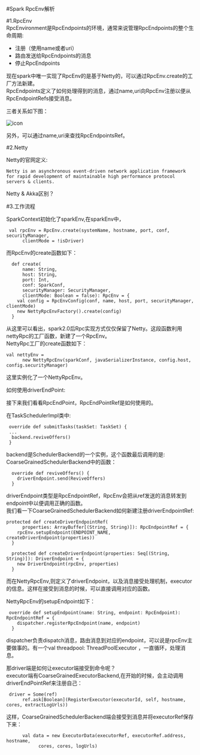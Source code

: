 #Spark RpcEnv解析

#1.RpcEnv  
RpcEnvironment是RpcEndpoints的环境，通常来说管理RpcEndpoints的整个生命周期:  

* 注册（使用name或者uri）
* 路由发送给RpcEndpoints的消息
* 停止RpcEndpoints  

现在spark中唯一实现了RpcEnv的是基于Netty的，可以通过RpcEnv.create的工厂方法新建。  
RpcEndpoints定义了如何处理得到的消息，通过name,uri向RpcEnv注册以便从RpcEndpointRefs接受消息。  

三者关系如下图：  


![icon](https://jaceklaskowski.gitbooks.io/mastering-apache-spark/content/diagrams/rpcenv-endpoints.png)

另外，可以通过name,uri来查找RpcEndpointsRef。


#2.Netty  

Netty的官网定义:  
```
Netty is an asynchronous event-driven network application framework 
for rapid development of maintainable high performance protocol servers & clients.
```

Netty & Akka区别？  

#3.工作流程

SparkContext初始化了sparkEnv,在sparkEnv中，

```
 val rpcEnv = RpcEnv.create(systemName, hostname, port, conf, securityManager,
      clientMode = !isDriver)
```

而RpcEnv的create函数如下： 
 
```
  def create(
      name: String,
      host: String,
      port: Int,
      conf: SparkConf,
      securityManager: SecurityManager,
      clientMode: Boolean = false): RpcEnv = {
    val config = RpcEnvConfig(conf, name, host, port, securityManager, clientMode)
    new NettyRpcEnvFactory().create(config)
  }
```

从这里可以看出，spark2.0后Rpc实现方式仅仅保留了Netty。这段函数利用nettyRpc的工厂函数，新建了一个RpcEnv。  
NettyRpc工厂的create函数如下：  

```
val nettyEnv =
      new NettyRpcEnv(sparkConf, javaSerializerInstance, config.host, config.securityManager)
```
这里实例化了一个NettyRpcEnv。  

如何使用driverEndPoint:  

接下来我们看看RpcEndPoint，RpcEndPointRef是如何使用的。  

在TaskSchedulerImpl类中: 
 
```
 override def submitTasks(taskSet: TaskSet) {
 ...
  backend.reviveOffers()
 }
```
backend是SchedulerBackend的一个实例，这个函数最后调用的是:
CoarseGrainedSchedulerBackend中的函数：

```
  override def reviveOffers() {
    driverEndpoint.send(ReviveOffers)
  }
```
driverEndpoint类型是RpcEndpointRef，RpcEnv会把从ref发送的消息转发到endpoint中以便调用正确的函数。  
我们看一下CoarseGrainedSchedulerBackend如何新建注册driverEndpointRef:  

```
protected def createDriverEndpointRef(
      properties: ArrayBuffer[(String, String)]): RpcEndpointRef = {
    rpcEnv.setupEndpoint(ENDPOINT_NAME, createDriverEndpoint(properties))
  }

  protected def createDriverEndpoint(properties: Seq[(String, String)]): DriverEndpoint = {
    new DriverEndpoint(rpcEnv, properties)
  }
```
而在NettyRpcEnv,则定义了driverEndpoint，以及消息接受处理机制，executor的信息。这样在接受到消息的时候，可以直接调用对应的函数。 

NettyRpcEnv的setupEndpoint如下：  

```
 override def setupEndpoint(name: String, endpoint: RpcEndpoint): RpcEndpointRef = {
    dispatcher.registerRpcEndpoint(name, endpoint)
  }
``` 
dispatcher负责dispatch消息，路由消息到对应的endpoint，可以说是rpcEnv主要做事的。有一个val threadpool: ThreadPoolExecutor ，一直循环，处理消息。

那driver端是如何让executor端接受到命令呢？  
executor端有CoarseGrainedExecutorBackend,在开始的时候，会主动调用driverEndPointRef来注册自己：  

```
 driver = Some(ref)
      ref.ask[Boolean](RegisterExecutor(executorId, self, hostname, cores, extractLogUrls))
```
这样，CoarseGrainedSchedulerBackend端会接受到消息并将executorRef保存下来：  

```
      val data = new ExecutorData(executorRef, executorRef.address, hostname,
            cores, cores, logUrls)
```


